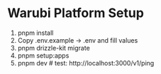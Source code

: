 # Warubi Platform Setup
1) pnpm install
2) Copy .env.example → .env and fill values
3) pnpm drizzle-kit migrate
4) pnpm setup:apps
5) pnpm dev   # test: http://localhost:3000/v1/ping

